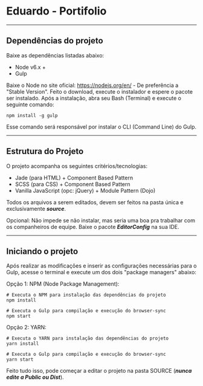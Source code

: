 # Eduardo - Portifolio

---

## Dependências do projeto
Baixe as dependências listadas abaixo:

* Node v6.x +
* Gulp

Baixe o Node no site oficial: https://nodejs.org/en/ - De preferência a "Stable Version". Feito o download, execute o instalador e espere o pacote ser instalado.
Após a instalação, abra seu Bash (Terminal) e execute o seguinte comando:

```
npm install -g gulp
```

Esse comando será responsável por instalar o CLI (Command Line) do Gulp.

---

## Estrutura do Projeto
O projeto acompanha os seguintes critérios/tecnologias:

* Jade (para HTML) + Component Based Pattern
* SCSS (para CSS) + Component Based Pattern
* Vanilla JavaScript (opc: jQuery) + Module Pattern (Dojo)

Todos os arquivos a serem editados, devem ser feitos na pasta única e exclusivamente ***source***.

Opcional: Não impede se não instalar, mas seria uma boa pra trabalhar com os companheiros de equipe. Baixe o pacote ***EditorConfig*** na sua IDE.

---

## Iniciando o projeto

Após realizar as modificações e inserir as configurações necessárias para o Gulp, acesse o terminal e execute um dos dois "package managers" abaixo:

Opção 1: NPM (Node Package Management):

```
# Executa o NPM para instalação das dependências do projeto
npm install

# Executa o Gulp para compilação e execução do browser-sync
npm start
```

Opção 2: YARN:

```
# Executa o YARN para instalação das dependências do projeto
yarn install

# Executa o Gulp para compilação e execução do browser-sync
yarn start
```

Feito tudo isso, pode começar a editar o projeto na pasta SOURCE (***nunca edite a Public ou Dist***).